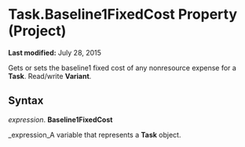 
# Task.Baseline1FixedCost Property (Project)

 **Last modified:** July 28, 2015

Gets or sets the baseline1 fixed cost of any nonresource expense for a  **Task**. Read/write  **Variant**.

## Syntax

 _expression_. **Baseline1FixedCost**

 _expression_A variable that represents a  **Task** object.

